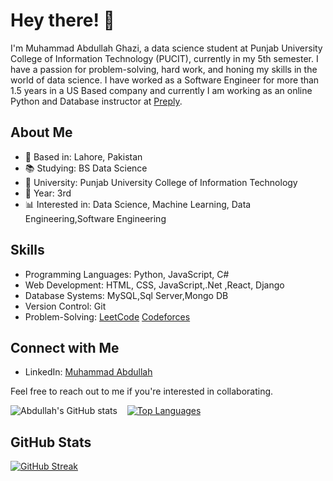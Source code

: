 
# Hey there! 👋

I'm Muhammad Abdullah Ghazi, a data science student at Punjab University College of Information Technology (PUCIT), currently in my 5th semester. I have a passion for problem-solving, hard work, and honing my skills in the world of data science. I have worked as a Software Engineer for more than 1.5 years in a US Based company and currently I am working as an online Python and Database instructor at [Preply](https://preply.com/en/tutor/4503925).

## About Me

- 🌆 Based in: Lahore, Pakistan
- 📚 Studying: BS Data Science
- 🏢 University: Punjab University College of Information Technology
- 📅 Year: 3rd
- 📊 Interested in: Data Science, Machine Learning, Data Engineering,Software Engineering

## Skills

- Programming Languages: Python, JavaScript, C#
- Web Development: HTML, CSS, JavaScript,.Net ,React, Django
- Database Systems: MySQL,Sql Server,Mongo DB
- Version Control: Git
- Problem-Solving: [LeetCode](https://leetcode.com/abdullahdotnet20/)
                   [Codeforces](https://codeforces.com/profile/abdullahdotnet)


## Connect with Me

- LinkedIn: [Muhammad Abdullah](https://www.linkedin.com/in/abdullahdotnet20/)

Feel free to reach out to me if you're interested in collaborating.

![Abdullah's GitHub stats](https://github-readme-stats.vercel.app/api?username=abdullahdotnet&show_icons=true&theme=radical)&nbsp;&nbsp;&nbsp;&nbsp;[![Top Languages](https://github-readme-stats.vercel.app/api/top-langs/?username=abdullahdotnet&layout=compact&theme=radical&custom_title=Most%20Used%20Languages%20In%20Repos&langs_count=8&count_private=true)](https://github.com/anuraghazra/github-readme-stats)


## GitHub Stats
[![GitHub Streak](https://streak-stats.demolab.com?user=abdullahdotnet&theme=dark)](https://git.io/streak-stats)

